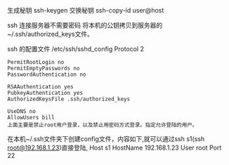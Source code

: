生成秘钥 ssh-keygen
交换秘钥 ssh-copy-id user@host

 ssh 连接服务器不需要密码 
	将本机的公钥拷贝到服务器的~/.ssh/authorized_keys文件。

ssh 的配置文件 /etc/ssh/sshd_config
	Protocol 2

	PermitRootLogin no
	PermitEmptyPasswords no
	PasswordAuthentication no
	
	RSAAuthentication yes
	PubkeyAuthentication yes
	AuthorizedKeysFile .ssh/authorized_keys
	
	UseDNS no
	AllowUsers bill
	上面主要是禁止root用户登录，以及禁止用密码方式登录。指定允许登陆的用户。





在本机~/.ssh文件夹下创建config文件，内容如下,就可以通过ssh s1(ssh root@192.168.1.23)直接登陆,
	Host s1
	HostName 192.168.1.23
	User root
	Port 22

